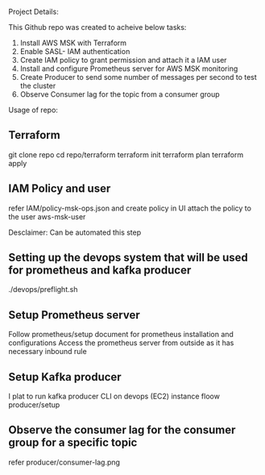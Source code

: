 Project Details:

This Github repo was created to acheive below tasks:

1. Install AWS MSK with Terraform 
2. Enable SASL- IAM authentication
3. Create IAM policy to grant permission and attach it a IAM user
4. Install and configure Prometheus server for AWS MSK monitoring
5. Create Producer to send some number of messages per second to test the cluster
6. Observe Consumer lag for the topic from a consumer group


Usage of repo:

## Terraform
git clone repo
cd repo/terraform
terraform init
terraform plan
terraform apply

## IAM Policy and user
refer IAM/policy-msk-ops.json and create policy in UI 
attach the policy to the user aws-msk-user

Desclaimer: Can be automated this step

## Setting up the devops system that will be used for prometheus and kafka producer
./devops/preflight.sh

## Setup Prometheus server
Follow prometheus/setup document for prometheus installation and configurations
Access the prometheus server from outside as it has necessary inbound rule

## Setup Kafka producer
I  plat to run kafka producer CLI on devops (EC2) instance
floow producer/setup

## Observe the consumer lag for the consumer group for a specific topic
refer producer/consumer-lag.png 



